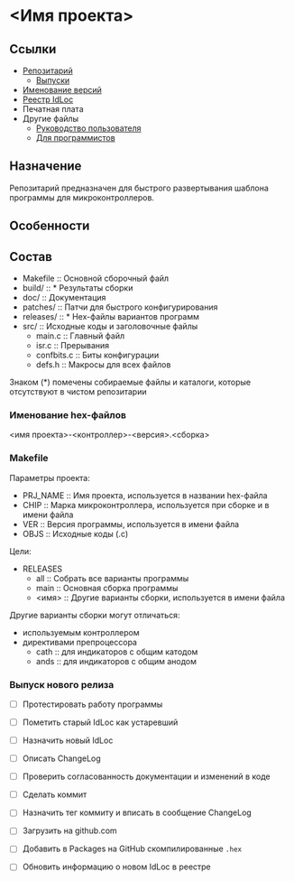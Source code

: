 
# <Имя проекта>

## Ссылки

- [Репозитарий](https://github.com/konstantin-morenko/pic-template)
  - [Выпуски](https://github.com/konstantin-morenko/pic-template/releases)
- [Именование версий](https://semver.org/)
- [Реестр IdLoc](https://github.com/konstantin-morenko/my-pic-idloc)
- Печатная плата
- Другие файлы
  - [Руководство пользователя](manual.md)
  - [Для программистов](programming.md)

## Назначение

Репозитарий предназначен для быстрого развертывания шаблона программы
для микроконтроллеров.

## Особенности

## Состав

- Makefile :: Основной сборочный файл
- build/ :: * Результаты сборки
- doc/ :: Документация
- patches/ :: Патчи для быстрого конфигурирования
- releases/ :: * Hex-файлы вариантов программ
- src/ :: Исходные коды и заголовочные файлы
  - main.c :: Главный файл
  - isr.c :: Прерывания
  - confbits.c :: Биты конфигурации
  - defs.h :: Макросы для всех файлов

Знаком (*) помечены собираемые файлы и каталоги, которые отсутствуют
в чистом репозитарии

### Именование hex-файлов

<имя проекта>-<контроллер>-<версия>.<сборка>

### Makefile

Параметры проекта:
- PRJ_NAME :: Имя проекта, используется в названии hex-файла
- CHIP :: Марка микроконтроллера, используется при сборке и в имени
  файла
- VER :: Версия программы, используется в имени файла
- OBJS :: Исходные коды (.c)

Цели:
- RELEASES
  - all :: Собрать все варианты программы
  - main :: Основная сборка программы
  - <имя> :: Другие варианты сборки, используется в имени файла

Другие варианты сборки могут отличаться:
- используемым контроллером
- директивами препроцессора
  - cath :: для индикаторов с общим катодом
  - ands :: для индикаторов с общим анодом

### Выпуск нового релиза

- [ ] Протестировать работу программы
- [ ] Пометить старый IdLoc как устаревший
- [ ] Назначить новый IdLoc
- [ ] Описать ChangeLog
- [ ] Проверить согласованность документации и изменений в коде
- [ ] Сделать коммит
- [ ] Назначить тег коммиту и вписать в сообщение ChangeLog
- [ ] Загрузить на github.com
- [ ] Добавить в Packages на GitHub скомпилированные `.hex`
- [ ] Обновить информацию о новом IdLoc в реестре

